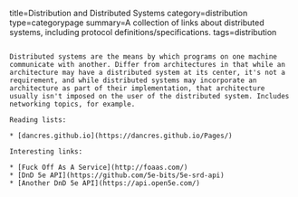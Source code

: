 title=Distribution and Distributed Systems
category=distribution
type=categorypage
summary=A collection of links about distributed systems, including protocol definitions/specifications.
tags=distribution
~~~~~~

Distributed systems are the means by which programs on one machine communicate with another. Differ from architectures in that while an architecture may have a distributed system at its center, it's not a requirement, and while distributed systems may incorporate an architecture as part of their implementation, that architecture usually isn't imposed on the user of the distributed system. Includes networking topics, for example.

Reading lists:

* [dancres.github.io](https://dancres.github.io/Pages/)

Interesting links:

* [Fuck Off As A Service](http://foaas.com/)
* [DnD 5e API](https://github.com/5e-bits/5e-srd-api)
* [Another DnD 5e API](https://api.open5e.com/)


